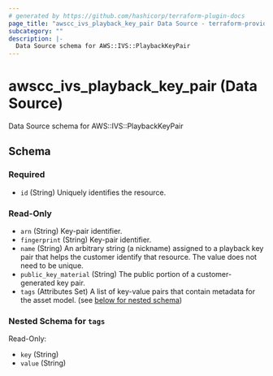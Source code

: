 ```yaml
---
# generated by https://github.com/hashicorp/terraform-plugin-docs
page_title: "awscc_ivs_playback_key_pair Data Source - terraform-provider-awscc"
subcategory: ""
description: |-
  Data Source schema for AWS::IVS::PlaybackKeyPair
---
```


# awscc_ivs_playback_key_pair (Data Source)

Data Source schema for AWS::IVS::PlaybackKeyPair



<!-- schema generated by tfplugindocs -->
## Schema

### Required

- `id` (String) Uniquely identifies the resource.

### Read-Only

- `arn` (String) Key-pair identifier.
- `fingerprint` (String) Key-pair identifier.
- `name` (String) An arbitrary string (a nickname) assigned to a playback key pair that helps the customer identify that resource. The value does not need to be unique.
- `public_key_material` (String) The public portion of a customer-generated key pair.
- `tags` (Attributes Set) A list of key-value pairs that contain metadata for the asset model. (see [below for nested schema](#nestedatt--tags))

<a id="nestedatt--tags"></a>
### Nested Schema for `tags`

Read-Only:

- `key` (String)
- `value` (String)
